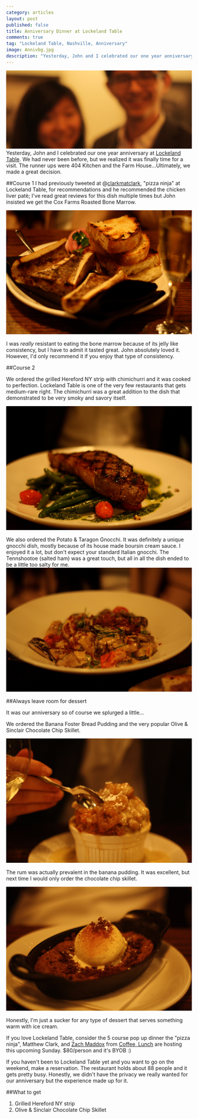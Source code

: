 ```yaml
---
category: articles
layout: post
published: false
title: Anniversary Dinner at Lockeland Table
comments: true
tag: "Lockeland Table, Nashville, Anniversary"
image: Annivbg.jpg
description: "Yesterday, John and I celebrated our one year anniversary at [Lockeland Table](http://lockelandtable.com). We had never been before, but we realized it was finally time for a visit..."
---
```


![annivbg.jpg](/images/annivbg.jpg)
Yesterday, John and I celebrated our one year anniversary at [Lockeland Table](http://lockelandtable.com). We had never been before, but we realized it was finally time for a visit. The runner ups were 404 Kitchen and the Farm House...Ultimately, we made a great decision. 

##Course 1
I had previously tweeted at @[clarkmatclark](https://twitter.com/clarkmatclark), "pizza ninja" at Lockeland Table, for recommendations and he recommended the chicken liver patè; I've read great reviews for this dish multiple times but John insisted we get the Cox Farms Roasted Bone Marrow. 

![bonemarrowLT.JPG](/images/bonemarrowLT.JPG)

I was _really_ resistant to eating the bone marrow because of its jelly like consistency, but I have to admit it tasted great. John absolutely loved it. However, I'd only recommend it if you enjoy that type of consistency.

##Course 2

We ordered the grilled Hereford NY strip with chimichurri and it was cooked to perfection. Lockeland Table is one of the very few restaurants that gets medium-rare right. The chimichurri was a great addition to the dish that demonstrated to be very smoky and savory itself. 

![NYSTRIPLT.jpg](/images/NYSTRIPLT.jpg)

We also ordered the Potato & Taragon Gnocchi. It was definitely a unique gnocchi dish, mostly because of its house made boursin cream sauce. I enjoyed it a lot, but don't expect your standard Italian gnocchi. The Tennshootoe (salted ham) was a great touch, but all in all the dish ended to be a little too salty for me.
![GNOCCHILT.jpg](/images/GNOCCHILT.jpg)

##Always leave room for dessert

It was our anniversary so of course we splurged a little...

We ordered the Banana Foster Bread Pudding and the very popular Olive & Sinclair Chocolate Chip Skillet. 

![BANANAbpudding.jpg](/images/BANANAbpudding.jpg)

The rum was actually prevalent in the banana pudding. It was excellent, but next time I would only order the chocolate chip skillet. 

![Chocolatechipskillet.jpg](/images/Chocolatechipskillet.jpg)

Honestly, I'm just a sucker for any type of dessert that serves something warm with ice cream. 


If you love Lockeland Table, consider the 5 course pop up dinner the "pizza ninja", Matthew Clark, and [Zach Maddox](https://twitter.com/longhaul78) from [Coffee, Lunch](http://www.coffeelunchnashville.com) are hosting this upcoming Sunday. $80/person and it's BYOB :) 

If you haven't been to Lockeland Table yet and you want to go on the weekend, make a reservation. The restaurant holds about 88 people and it gets pretty busy. Honestly, we didn't have the privacy we really wanted for our anniversary but the experience made up for it.

##What to get

1. Grilled Hereford NY strip
2. Olive & Sinclair Chocolate Chip Skillet